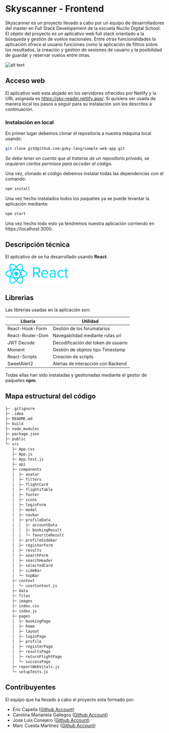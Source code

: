 # Skyscanner - Frontend

Skyscanner es un proyecto llevado a cabo por un equipo de desarrolladores del master en Full Stack Developement de la escuela Nuclio Digital School. El objeto del proyecto es un aplicativo web full stack orientado a la búsqueda y gestión de vuelos nacionales. Entre otras funcionalidades la aplicación ofrece al usuario funciones como la aplicación de filtros sobre los resultados, la creación y gestión de sesiones de usuario y la posibilidad de guardar y reservar vuelos entre otras.

![alt text](./src/files/readme/home.png)
## Acceso web

El aplicativo web esta alojado en los servidores ofrecidos por Netlify y la URL asignada es https://sky-reader.netlify.app/. Si quisiera ser usada de manera local los pasos a seguir para su instalación son los descritos a continuación.
### Instalación en local
En primer lugar debemos clonar el repositoria a nuestra máquina local usando:
```bash
git clone git@github.com:goby-lang/sample-web-app.git
```
*Se debe tener en cuenta que al tratarse de un repositorio privado, se requieren ciertos permisos para acceder al código.*

Una vez, clonado el código debemos instalar todas las dependencias con el comando:
```bash
npm install
```
Una vez hecho instalados todos los paquetes ya se puede levantar la aplicación mediante: 
```bash
npm start
```
Una vez hecho todo esto ya tendremos nuestra aplicación corriendo en https://localhost:3000.
## Descripción técnica
El aplicativo de se ha desarrollado usando **React**.

<img src="./src/files/readme/react-logo.png" alt="drawing" width="200"/>

</br>

## Librerias
Las librerias usadas en la aplicación son:

| Liberia | Utilidad |
| ----------- | ----------- |
| React-Hook-Form | Gestión de los forumalarios |
| React-Router-Dom | Navegabilidad mediante rutas url |
| JWT Decode | Decodificación del token de usuario |
| Moment | Gestión de objetos tipo Timestamp |
| React-Scripts | Creación de scripts |
| SweetAlert2 | Alertas de interacción con Backend |

Todas ellas han sido instaladas y gestionadas mediante el gestor de paquetes **npm**.
## Mapa estructural del código

```
├─ .gitignore
├─ .idea
├─ README.md
├─ build
├─ node_modules
├─ package.json
├─ public
└─ src
   ├─ App.css
   ├─ App.js
   ├─ App.test.js
   ├─ api
   ├─ components
   │  ├─ avatar
   │  ├─ filters
   │  ├─ flightCard
   │  ├─ flightsTable
   │  ├─ footer
   │  ├─ icons
   │  ├─ loginForm
   │  ├─ modal
   │  ├─ navbar
   │  ├─ profileData
   │  │  ├─ accountData
   │  │  ├─ bookingResult
   │  │  └─ favoriteResult
   │  ├─ profileSidebar
   │  ├─ registerForm
   │  ├─ results
   │  ├─ searchForm
   │  ├─ searchHeader
   │  ├─ selectedCard
   │  ├─ sideBar
   │  └─ topBar
   ├─ context
   │  └─ userContext.js
   ├─ data
   ├─ files
   ├─ images
   ├─ index.css
   ├─ index.js
   ├─ pages
   │  ├─ bookingPage
   │  ├─ home
   │  ├─ layout
   │  ├─ loginPage
   │  ├─ profile
   │  ├─ registerPage
   │  ├─ resultsPage
   │  ├─ returnFlightPage
   │  └─ successPage
   ├─ reportWebVitals.js
   └─ setupTests.js
```
## Contribuyentes
El equipo que ha llevado a cabo el proyecto esta formado por:
- Eric Capella ([Github Account](https://github.com/ericcapella))
- Carolina Marianela Gallegos ([Github Account](https://github.com/CarolinaMarianela))
- Jose Luis Conejero ([Github Account](https://github.com/jlcrayo))
- Marc Cuesta Martínez ([Github Account](https://github.com/marccuesta99))

